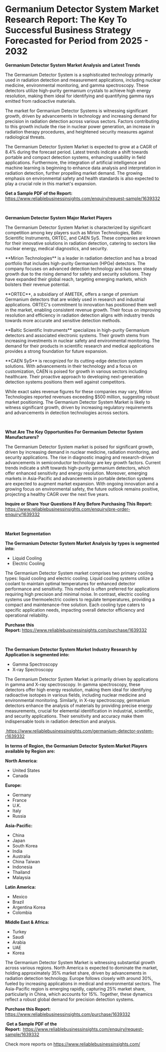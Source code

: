 <p><h1>Germanium Detector System Market Research Report: The Key To Successful Business Strategy Forecasted for Period from 2025 - 2032</h1></p><p><strong>Germanium Detector System Market Analysis and Latest Trends</strong></p>
<p><p>The Germanium Detector System is a sophisticated technology primarily used in radiation detection and measurement applications, including nuclear medicine, environmental monitoring, and gamma spectroscopy. These detectors utilize high-purity germanium crystals to achieve high energy resolution, making them ideal for identifying and quantifying gamma rays emitted from radioactive materials.</p><p>The market for Germanium Detector Systems is witnessing significant growth, driven by advancements in technology and increasing demand for precision in radiation detection across various sectors. Factors contributing to this growth include the rise in nuclear power generation, an increase in radiation therapy procedures, and heightened security measures against radiological threats. </p><p>The Germanium Detector System Market is expected to grow at a CAGR of 8.4% during the forecast period. Latest trends indicate a shift towards portable and compact detection systems, enhancing usability in field applications. Furthermore, the integration of artificial intelligence and machine learning is beginning to enhance data analysis and interpretation in radiation detection, further propelling market demand. The growing emphasis on environmental safety and health standards is also expected to play a crucial role in this market's expansion.</p></p>
<p><strong>Get a Sample PDF of the Report:&nbsp;</strong> <a href="https://www.reliablebusinessinsights.com/enquiry/request-sample/1639332?utm_campaign=1720&utm_medium=2&utm_source=Github&utm_content=ia&utm_term=12022025&utm_id=germanium-detector-system">https://www.reliablebusinessinsights.com/enquiry/request-sample/1639332</a></p>
<p>&nbsp;</p>
<p><strong>Germanium Detector System Major Market Players</strong></p>
<p><p>The Germanium Detector System Market is characterized by significant competition among key players such as Mirion Technologies, Baltic Scientific Instruments, ORTEC, and CAEN SyS. These companies are known for their innovative solutions in radiation detection, catering to sectors like nuclear energy, medical diagnostics, and security.</p><p>**Mirion Technologies** is a leader in radiation detection and has a broad portfolio that includes high-purity Germanium (HPGe) detectors. The company focuses on advanced detection technology and has seen steady growth due to the rising demand for safety and security solutions. They have expanded their global reach, targeting emerging markets, which bolsters their revenue potential.</p><p>**ORTEC**, a subsidiary of AMETEK, offers a range of premium Germanium detectors that are widely used in research and industrial applications. ORTEC's commitment to innovation has positioned them well in the market, enabling consistent revenue growth. Their focus on improving resolution and efficiency in radiation detection aligns with industry trends towards more accurate and sensitive detection methods.</p><p>**Baltic Scientific Instruments** specializes in high-purity Germanium detectors and associated electronic systems. Their growth stems from increasing investments in nuclear safety and environmental monitoring. The demand for their products in scientific research and medical applications provides a strong foundation for future expansion.</p><p>**CAEN SyS** is recognized for its cutting-edge detection system solutions. With advancements in their technology and a focus on customization, CAEN is poised for growth in various sectors including healthcare. Their proactive approach to developing next-generation detection systems positions them well against competitors.</p><p>While exact sales revenue figures for these companies may vary, Mirion Technologies reported revenues exceeding $500 million, suggesting robust market positioning. The Germanium Detector System Market is likely to witness significant growth, driven by increasing regulatory requirements and advancements in detection technologies across sectors.</p></p>
<p>&nbsp;</p>
<p><strong>What Are The Key Opportunities For Germanium Detector System Manufacturers?</strong></p>
<p><p>The Germanium Detector System market is poised for significant growth, driven by increasing demand in nuclear medicine, radiation monitoring, and security applications. The rise in diagnostic imaging and research-driven advancements in semiconductor technology are key growth factors. Current trends indicate a shift towards high-purity germanium detectors, which offer enhanced sensitivity and energy resolution. Moreover, emerging markets in Asia-Pacific and advancements in portable detection systems are expected to augment market expansion. With ongoing innovation and a growing focus on environmental safety, the future outlook remains positive, projecting a healthy CAGR over the next five years.</p></p>
<p><strong>Inquire or Share Your Questions If Any Before Purchasing This Report:</strong> <a href="https://www.reliablebusinessinsights.com/enquiry/pre-order-enquiry/1639332?utm_campaign=1720&utm_medium=2&utm_source=Github&utm_content=ia&utm_term=12022025&utm_id=germanium-detector-system">https://www.reliablebusinessinsights.com/enquiry/pre-order-enquiry/1639332</a></p>
<p>&nbsp;</p>
<p><strong>Market Segmentation</strong></p>
<p><strong>The Germanium Detector System Market Analysis by types is segmented into:</strong></p>
<p><ul><li>Liquid Cooling</li><li>Electric Cooling</li></ul></p>
<p><p>The Germanium Detector System market comprises two primary cooling types: liquid cooling and electric cooling. Liquid cooling systems utilize a coolant to maintain optimal temperatures for enhanced detector performance and sensitivity. This method is often preferred for applications requiring high precision and minimal noise. In contrast, electric cooling systems use thermoelectric coolers to regulate temperatures, providing a compact and maintenance-free solution. Each cooling type caters to specific application needs, impacting overall detector efficiency and operational reliability.</p></p>
<p><strong>Purchase this Report:&nbsp;</strong><a href="https://www.reliablebusinessinsights.com/purchase/1639332?utm_campaign=1720&utm_medium=2&utm_source=Github&utm_content=ia&utm_term=12022025&utm_id=germanium-detector-system">https://www.reliablebusinessinsights.com/purchase/1639332</a></p>
<p>&nbsp;</p>
<p><strong>The Germanium Detector System Market Industry Research by Application is segmented into:</strong></p>
<p><ul><li>Gamma Spectroscopy</li><li>X-ray Spectroscopy</li></ul></p>
<p><p>The Germanium Detector System Market is primarily driven by applications in gamma and X-ray spectroscopy. In gamma spectroscopy, these detectors offer high energy resolution, making them ideal for identifying radioactive isotopes in various fields, including nuclear medicine and environmental monitoring. Similarly, in X-ray spectroscopy, germanium detectors enhance the analysis of materials by providing precise energy measurements, crucial for elemental identification in industrial, scientific, and security applications. Their sensitivity and accuracy make them indispensable tools in radiation detection and analysis.</p></p>
<p><a href="https://www.reliablebusinessinsights.com/germanium-detector-system-r1639332?utm_campaign=1720&utm_medium=2&utm_source=Github&utm_content=ia&utm_term=12022025&utm_id=germanium-detector-system">&nbsp;https://www.reliablebusinessinsights.com/germanium-detector-system-r1639332</a></p>
<p><strong>In terms of Region, the Germanium Detector System Market Players available by Region are:</strong></p>
<p>
    <p> <strong> North America: </strong>
        <ul>
            <li>United States</li>
            <li>Canada</li>
        </ul>
        </p> 
    <p> <strong> Europe: </strong>
        <ul>
            <li>Germany</li>
            <li>France</li>
            <li>U.K.</li>
            <li>Italy</li>
            <li>Russia</li>
        </ul>
        </p> 
    <p> <strong> Asia-Pacific: </strong>
        <ul>
            <li>China</li>
            <li>Japan</li>
            <li>South Korea</li>
            <li>India</li>
            <li>Australia</li>
            <li>China Taiwan</li>
            <li>Indonesia</li>
            <li>Thailand</li>
            <li>Malaysia</li>
        </ul>
        </p> 
    <p> <strong> Latin America: </strong>
        <ul>
            <li>Mexico</li>
            <li>Brazil</li>
            <li>Argentina Korea</li>
            <li>Colombia</li>
        </ul>
        </p> 
    <p> <strong> Middle East & Africa: </strong>
        <ul>
            <li>Turkey</li>
            <li>Saudi</li>
            <li>Arabia</li>
            <li>UAE</li>
            <li>Korea</li>
        </ul>
    </p>
    </p>
<p><p>The Germanium Detector System Market is witnessing substantial growth across various regions. North America is expected to dominate the market, holding approximately 35% market share, driven by advancements in radiation detection technology. Europe follows closely with around 30%, fueled by increasing applications in medical and environmental sectors. The Asia-Pacific region is emerging rapidly, capturing 25% market share, particularly in China, which accounts for 15%. Together, these dynamics reflect a robust global demand for precision detection systems.</p></p>
<p><strong>Purchase this Report: </strong><a href="https://www.reliablebusinessinsights.com/purchase/1639332?utm_campaign=1720&utm_medium=2&utm_source=Github&utm_content=ia&utm_term=12022025&utm_id=germanium-detector-system">https://www.reliablebusinessinsights.com/purchase/1639332</a></p>
<p>&nbsp;<strong>Get a Sample PDF of the Report:&nbsp;&nbsp;</strong><a href="https://www.reliablebusinessinsights.com/enquiry/request-sample/1639332?utm_campaign=1720&utm_medium=2&utm_source=Github&utm_content=ia&utm_term=12022025&utm_id=germanium-detector-system">https://www.reliablebusinessinsights.com/enquiry/request-sample/1639332</a></p>
<p><strong></strong></p>
<p>Check more reports on <a href="https://www.reliablebusinessinsights.com/?utm_campaign=1720&utm_medium=2&utm_source=Github&utm_content=ia&utm_term=12022025&utm_id=germanium-detector-system">https://www.reliablebusinessinsights.com/</a></p>